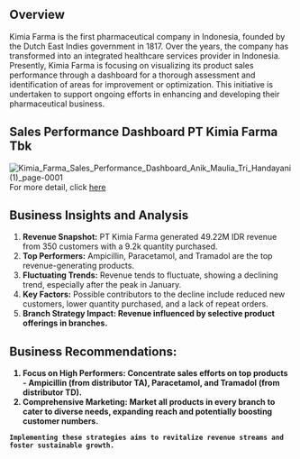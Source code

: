 ## Overview
Kimia Farma is the first pharmaceutical company in Indonesia, founded by the Dutch East Indies government in 1817. Over the years, the company has transformed into an integrated healthcare services provider in Indonesia. Presently, Kimia Farma is focusing on visualizing its product sales performance through a dashboard for a thorough assessment and identification of areas for improvement or optimization. This initiative is undertaken to support ongoing efforts in enhancing and developing their pharmaceutical business.

## Sales Performance Dashboard PT Kimia Farma Tbk
![Kimia_Farma_Sales_Performance_Dashboard_Anik_Maulia_Tri_Handayani (1)_page-0001](https://github.com/Anikmaulia/Sales-Performance_BDA.Kimia-Farma/assets/129976138/57e6ed73-de78-4408-b3fb-ee105237e089)
For more detail, click [here](https://lookerstudio.google.com/reporting/d1080d8d-877e-44be-95ed-fb4acdcd53f7)

## Business Insights and Analysis
1. <b>Revenue Snapshot:</b> PT Kimia Farma generated 49.22M IDR revenue from 350 customers with a 9.2k quantity purchased.
2. <b>Top Performers:</b> Ampicillin, Paracetamol, and Tramadol are the top revenue-generating products.
3. <b>Fluctuating Trends:</b> Revenue tends to fluctuate, showing a declining trend, especially after the peak in January.
4. <b>Key Factors:</b> Possible contributors to the decline include reduced new customers, lower quantity purchased, and a lack of repeat orders.
5. <b>Branch Strategy Impact:<b> Revenue influenced by selective product offerings in branches.

## Business Recommendations:
1. <b>Focus on High Performers:</b> Concentrate sales efforts on top products - Ampicillin (from distributor TA), Paracetamol, and Tramadol (from distributor TD).
2. <b>Comprehensive Marketing:</b> Market all products in every branch to cater to diverse needs, expanding reach and potentially boosting customer numbers.
```
Implementing these strategies aims to revitalize revenue streams and foster sustainable growth.
```
